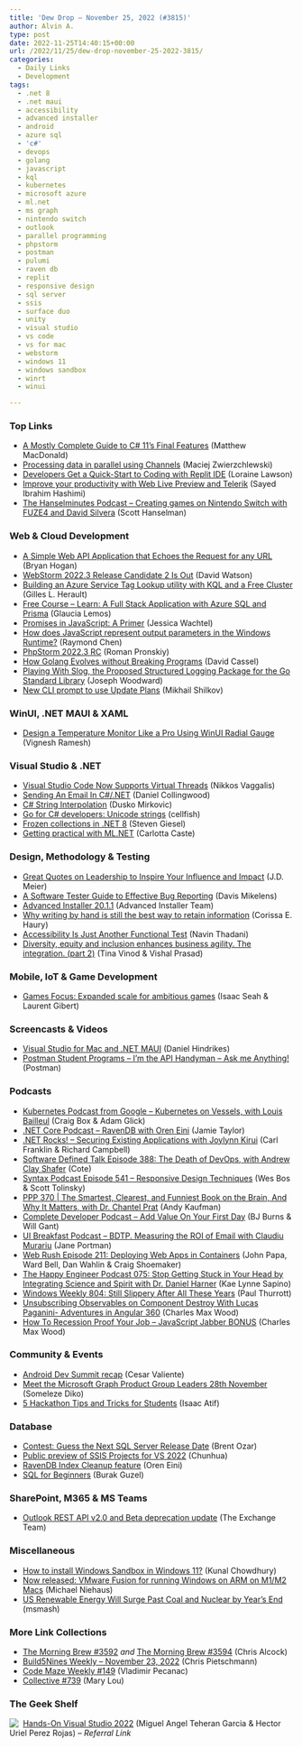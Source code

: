 ```yaml
---
title: 'Dew Drop – November 25, 2022 (#3815)'
author: Alvin A.
type: post
date: 2022-11-25T14:40:15+00:00
url: /2022/11/25/dew-drop-november-25-2022-3815/
categories:
  - Daily Links
  - Development
tags:
  - .net 8
  - .net maui
  - accessibility
  - advanced installer
  - android
  - azure sql
  - 'c#'
  - devops
  - golang
  - javascript
  - kql
  - kubernetes
  - microsoft azure
  - ml.net
  - ms graph
  - nintendo switch
  - outlook
  - parallel programming
  - phpstorm
  - postman
  - pulumi
  - raven db
  - replit
  - responsive design
  - sql server
  - ssis
  - surface duo
  - unity
  - visual studio
  - vs code
  - vs for mac
  - webstorm
  - windows 11
  - windows sandbox
  - winrt
  - winui

---
```

### <a name="top"></a>Top Links

  * <a href="https://medium.com/young-coder/a-mostly-complete-guide-to-c-11s-final-features-d43e6c9aa727?source=rss----d3d5cbdde463---4" target="_blank" rel="noopener">A Mostly Complete Guide to C# 11’s Final Features</a> (Matthew MacDonald)
  * <a href="https://maciejz.dev/processing-data-in-parallel-channels/" target="_blank" rel="noopener">Processing data in parallel using Channels</a> (Maciej Zwierzchlewski)
  * <a href="https://thenewstack.io/developers-get-a-quick-start-to-coding-with-replit-ide/" target="_blank" rel="noopener">Developers Get a Quick-Start to Coding with Replit IDE</a> (Loraine Lawson)
  * <a href="https://devblogs.microsoft.com/visualstudio/improve-your-productivity-with-web-live-preview-and-telerik/" target="_blank" rel="noopener">Improve your productivity with Web Live Preview and Telerik</a> (Sayed Ibrahim Hashimi)
  * <a href="https://www.hanselminutes.com/868/creating-games-on-nintendo-switch-with-fuze4-and-david-silvera" target="_blank" rel="noopener">The Hanselminutes Podcast &#8211; Creating games on Nintendo Switch with FUZE4 and David Silvera</a> (Scott Hanselman)



### <a name="web"></a>Web & Cloud Development

  * <a href="https://nodogmablog.bryanhogan.net/2022/11/a-simple-web-api-application-that-echoes-the-request-for-any-url/" target="_blank" rel="noopener">A Simple Web API Application that Echoes the Request for any URL</a> (Bryan Hogan)
  * <a href="https://blog.jetbrains.com/webstorm/2022/11/webstorm-2022-3-rc2/" target="_blank" rel="noopener">WebStorm 2022.3 Release Candidate 2 Is Out</a> (David Watson)
  * <a href="https://techcommunity.microsoft.com/t5/azure-data-explorer-blog/building-an-azure-service-tag-lookup-utility-with-kql-and-a-free/ba-p/3674179" target="_blank" rel="noopener">Building an Azure Service Tag Lookup utility with KQL and a Free Cluster</a> (Gilles L. Herault)
  * <a href="https://dev.to/azure/free-course-learn-a-full-stack-application-with-azure-sql-and-prisma-42kp" target="_blank" rel="noopener">Free Course &#8211; Learn: A Full Stack Application with Azure SQL and Prisma</a> (Glaucia Lemos)
  * <a href="https://thenewstack.io/what-are-promises-in-javascript/" target="_blank" rel="noopener">Promises in JavaScript: A Primer</a> (Jessica Wachtel)
  * <a href="https://devblogs.microsoft.com/oldnewthing/20221124-00/?p=107448" target="_blank" rel="noopener">How does JavaScript represent output parameters in the Windows Runtime?</a> (Raymond Chen)
  * <a href="https://blog.jetbrains.com/phpstorm/2022/11/phpstorm-2022-3-rc/" target="_blank" rel="noopener">PhpStorm 2022.3 RC</a> (Roman Pronskiy)
  * <a href="https://thenewstack.io/how-golang-evolves-without-breaking-programs/" target="_blank" rel="noopener">How Golang Evolves without Breaking Programs</a> (David Cassel)
  * <a href="https://josephwoodward.co.uk/2022/11/slog-structured-logging-proposal" target="_blank" rel="noopener">Playing With Slog, the Proposed Structured Logging Package for the Go Standard Library</a> (Joseph Woodward)
  * <a href="https://www.pulumi.com/blog/experimental-update-plan-prompt/" target="_blank" rel="noopener">New CLI prompt to use Update Plans</a> (Mikhail Shilkov)



### <a name="silverlight"></a>WinUI, .NET MAUI & XAML

  * <a href="https://www.syncfusion.com/blogs/post/temperature-monitor-winui-radial-gauge.aspx?utm_source=alvinashcraft&utm_medium=email&utm_campaign=alvinashcraft_blog_edmnov22" target="_blank" rel="noopener">Design a Temperature Monitor Like a Pro Using WinUI Radial Gauge</a> (Vignesh Ramesh)



### <a name="dotnet"></a>Visual Studio & .NET

  * <a href="http://www.i-programmer.info/news/90-tools/15898-visual-studio-code-now-supports-virtual-threads.html" target="_blank" rel="noopener">Visual Studio Code Now Supports Virtual Threads</a> (Nikkos Vaggalis)
  * <a href="https://www.c-sharpcorner.com/article/sending-an-email-in-c-sharp-net/" target="_blank" rel="noopener">Sending An Email In C#/.NET</a> (Daniel Collingwood)
  * <a href="https://code-maze.com/csharp-string-interpolation/" target="_blank" rel="noopener">C# String Interpolation</a> (Dusko Mirkovic)
  * <a href="http://blog.cellfish.se/2022/11/go-for-c-developers-unicode-strings.html" target="_blank" rel="noopener">Go for C# developers: Unicode strings</a> (cellfish)
  * <a href="https://steven-giesel.com/blogPost/34e0fd95-0b3f-40f2-ba2a-36d1d4eb5601" target="_blank" rel="noopener">Frozen collections in .NET 8</a> (Steven Giesel)
  * <a href="https://techcommunity.microsoft.com/t5/educator-developer-blog/getting-practical-with-ml-net/ba-p/3683577" target="_blank" rel="noopener">Getting practical with ML.NET</a> (Carlotta Caste)



### <a name="design"></a>Design, Methodology & Testing

  * <a href="https://sourcesofinsight.com/leadership-quotes/" target="_blank" rel="noopener">Great Quotes on Leadership to Inspire Your Influence and Impact</a> (J.D. Meier)
  * <a href="https://www.methodsandtools.com/archive/bugreport.php" target="_blank" rel="noopener">A Software Tester Guide to Effective Bug Reporting</a> (Davis Mikelens)
  * <a href="https://www.advancedinstaller.com/release-20.1.1.html" target="_blank" rel="noopener">Advanced Installer 20.1.1</a> (Advanced Installer Team)
  * <a href="https://stackoverflow.blog/2022/11/23/why-writing-by-hand-is-still-the-best-way-to-retain-information/" target="_blank" rel="noopener">Why writing by hand is still the best way to retain information</a> (Corissa E. Haury)
  * <a href="https://thenewstack.io/accessibility-is-just-another-functional-test/" target="_blank" rel="noopener">Accessibility Is Just Another Functional Test</a> (Navin Thadani)
  * <a href="https://www.thoughtworks.com/insights/blog/diversity-equity-and-inclusion/dei-business-agility2" target="_blank" rel="noopener">Diversity, equity and inclusion enhances business agility. The integration. (part 2)</a> (Tina Vinod & Vishal Prasad)



### <a name="mobile"></a>Mobile, IoT & Game Development

  * <a href="https://blog.unity.com/technology/games-focus-expanded-scale-for-ambitious-games" target="_blank" rel="noopener">Games Focus: Expanded scale for ambitious games</a> (Isaac Seah & Laurent Gibert)



### <a name="videos"></a>Screencasts & Videos

  * <a href="http://www.youtube.com/watch?v=pxUZLjCGvbk" target="_blank" rel="noopener">Visual Studio for Mac and .NET MAUI</a> (Daniel Hindrikes)
  * <a href="http://www.youtube.com/watch?v=pGVttDIsBVs" target="_blank" rel="noopener">Postman Student Programs &#8211; I&#8217;m the API Handyman &#8211; Ask me Anything!</a> (Postman)



### <a name="podcasts"></a>Podcasts

  * <a href="https://kubernetespodcast.com/episode/194-kubernetes-on-vessels/" target="_blank" rel="noopener">Kubernetes Podcast from Google &#8211; Kubernetes on Vessels, with Louis Bailleul</a> (Craig Box & Adam Glick)
  * <a href="https://dotnetcore.show/episode-111-ravendb-with-oren-eini" target="_blank" rel="noopener">.NET Core Podcast &#8211; RavenDB with Oren Eini</a> (Jamie Taylor)
  * <a href="https://www.spreaker.com/user/16677006/dotnetrocks-1821-securing-existing-apps" target="_blank" rel="noopener">.NET Rocks! &#8211; Securing Existing Applications with Joylynn Kirui</a> (Carl Franklin & Richard Campbell)
  * <a href="https://www.softwaredefinedtalk.com/388" target="_blank" rel="noopener">Software Defined Talk Episode 388: The Death of DevOps, with Andrew Clay Shafer</a> (Cote)
  * <a href="https://syntax.fm/show/541/supper-club-anything-but-coding-with-wes-and-scott" target="_blank" rel="noopener">Syntax Podcast Episode 541 &#8211; Responsive Design Techniques</a> (Wes Bos & Scott Tolinsky)
  * <a href="https://peopleandprojectspodcast.libsyn.com/ppp-370-the-smartest-clearest-and-funniest-book-on-the-brain-and-why-it-matters-with-dr-chantel-prat" target="_blank" rel="noopener">PPP 370 | The Smartest, Clearest, and Funniest Book on the Brain, And Why It Matters, with Dr. Chantel Prat</a> (Andy Kaufman)
  * <a href="https://completedeveloperpodcast.com/add-value-on-your-first-day/?utm_source=rss&utm_medium=rss&utm_campaign=add-value-on-your-first-day" target="_blank" rel="noopener">Complete Developer Podcast &#8211; Add Value On Your First Day</a> (BJ Burns & Will Gant)
  * <a href="http://www.uibreakfast.com/podcast" target="_blank" rel="noopener">UI Breakfast Podcast &#8211; BDTP. Measuring the ROI of Email with Claudiu Murariu</a> (Jane Portman)
  * <a href="https://www.webrush.io/episodes/episode-211-deploying-web-apps-in-containers" target="_blank" rel="noopener">Web Rush Episode 211: Deploying Web Apps in Containers</a> (John Papa, Ward Bell, Dan Wahlin & Craig Shoemaker)
  * <a href="https://oasisofcourage.com/075-stop-getting-stuck-in-your-head-by-integrating-science-and-spirit-with-dr-daniel-harner/" target="_blank" rel="noopener">The Happy Engineer Podcast 075: Stop Getting Stuck in Your Head by Integrating Science and Spirit with Dr. Daniel Harner</a> (Kae Lynne Sapino)
  * <a href="https://www.thurrott.com/podcasts/windows-weekly/276291/windows-weekly-804-still-slippery-after-all-these-years" target="_blank" rel="noopener">Windows Weekly 804: Still Slippery After All These Years</a> (Paul Thurrott)
  * <a href="https://topenddevs.com/podcasts/adventures-in-angular/episodes/unsubscribing-observables-on-component-destroy-with-lucas-paganini-aia-360" target="_blank" rel="noopener">Unsubscribing Observables on Component Destroy With Lucas Paganini- Adventures in Angular 360</a> (Charles Max Wood)
  * <a href="https://topenddevs.com/podcasts/javascript-jabber/episodes/how-to-recession-proof-your-job-bonus" target="_blank" rel="noopener">How To Recession Proof Your Job &#8211; JavaScript Jabber BONUS</a> (Charles Max Wood)



### <a name="events"></a>Community & Events

  * <a href="https://devblogs.microsoft.com/surface-duo/android-dev-summit-2022/" target="_blank" rel="noopener">Android Dev Summit recap</a> (Cesar Valiente)
  * <a href="https://techcommunity.microsoft.com/t5/educator-developer-blog/meet-the-microsoft-graph-product-group-leaders-28th-november/ba-p/3682041" target="_blank" rel="noopener">Meet the Microsoft Graph Product Group Leaders 28th November</a> (Someleze Diko)
  * <a href="https://blog.postman.com/5-hackathon-tips-and-tricks-postman/" target="_blank" rel="noopener">5 Hackathon Tips and Tricks for Students</a> (Isaac Atif)



### <a name="sql"></a>Database

  * <a href="https://www.brentozar.com/archive/2022/11/contest-guess-the-next-sql-server-release-date/" target="_blank" rel="noopener">Contest: Guess the Next SQL Server Release Date</a> (Brent Ozar)
  * <a href="https://techcommunity.microsoft.com/t5/sql-server-integration-services/public-preview-of-ssis-projects-for-vs-2022/ba-p/3683146" target="_blank" rel="noopener">Public preview of SSIS Projects for VS 2022</a> (Chunhua)
  * <a href="https://ayende.com/blog/198529-C/ravendb-index-cleanup-feature?Key=8fc4f287-5666-4249-a00d-a2de7d428278" target="_blank" rel="noopener">RavenDB Index Cleanup feature</a> (Oren Eini)
  * <a href="https://code.tutsplus.com/articles/sql-for-beginners--net-8200" target="_blank" rel="noopener">SQL for Beginners</a> (Burak Guzel)



### <a name="sp"></a>SharePoint, M365 & MS Teams

  * <a href="https://techcommunity.microsoft.com/t5/exchange-team-blog/outlook-rest-api-v2-0-and-beta-deprecation-update/ba-p/3682745" target="_blank" rel="noopener">Outlook REST API v2.0 and Beta deprecation update</a> (The Exchange Team)



### <a name="misc"></a>Miscellaneous

  * <a href="https://www.kunal-chowdhury.com/2022/11/enable-windows-11-sandbox.html" target="_blank" rel="noopener">How to install Windows Sandbox in Windows 11?</a> (Kunal Chowdhury)
  * <a href="https://oofhours.com/2022/11/25/now-released-vmware-fusion-for-running-windows-on-arm-on-m1-m2-macs/" target="_blank" rel="noopener">Now released: VMware Fusion for running Windows on ARM on M1/M2 Macs</a> (Michael Niehaus)
  * <a href="https://news.slashdot.org/story/22/11/23/1629226/us-renewable-energy-will-surge-past-coal-and-nuclear-by-years-end?utm_source=rss1.0mainlinkanon&utm_medium=feed" target="_blank" rel="noopener">US Renewable Energy Will Surge Past Coal and Nuclear by Year&#8217;s End</a> (msmash)



### <a name="links"></a>More Link Collections

  * <a href="https://blog.cwa.me.uk/2022/11/24/the-morning-brew-3592-2/" target="_blank" rel="noopener">The Morning Brew #3592</a> _and_ <a href="https://blog.cwa.me.uk/2022/11/25/the-morning-brew-3594/" target="_blank" rel="noopener">The Morning Brew #3594</a> (Chris Alcock)
  * <a href="https://build5nines.com/build5nines-weekly-november-23-2022/" target="_blank" rel="noopener">Build5Nines Weekly – November 23, 2022</a> (Chris Pietschmann)
  * <a href="https://code-maze.com/code-maze-weekly-149/" target="_blank" rel="noopener">Code Maze Weekly #149</a> (Vladimir Pecanac)
  * <a href="https://tympanus.net/codrops/collective/collective-739/" target="_blank" rel="noopener">Collective #739</a> (Mary Lou)



### <a name="shelf"></a>The Geek Shelf

<a href="https://www.amazon.com/dp/1801810540/?tag=amavin-20" target="_blank" rel="noopener"><img decoding="async" align="left" style="margin: 0px 4px 0px 0px; border: 0px currentcolor; border-image: none; float: left; display: inline; background-image: none;" src="https://m.media-amazon.com/images/I/41oTEqvXUOL._SS135_.jpg" border="0" /></a>&nbsp;<a href="https://www.amazon.com/dp/1801810540/?tag=amavin-20" target="_blank" rel="noopener">Hands-On Visual Studio 2022</a> (Miguel Angel Teheran Garcia & Hector Uriel Perez Rojas) _&#8211; Referral Link_